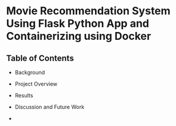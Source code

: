 # Movie Recommendation System Using Flask Python App and Containerizing using Docker

## Table of Contents
* Background
* Project Overview
* Results
* Discussion and Future Work

* 
